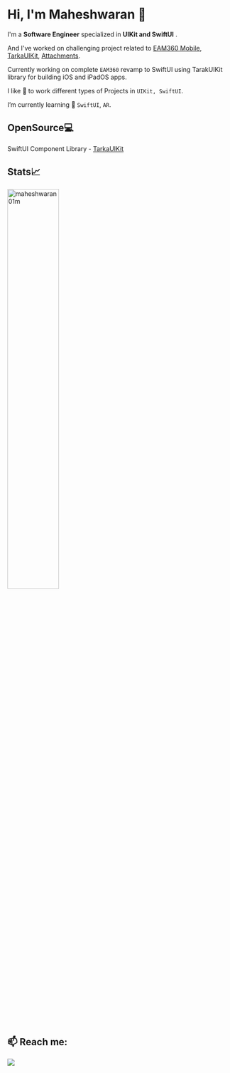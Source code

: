 
<!--
**maheshwaran01m/maheshwaran01m** is a ✨ _special_ ✨ repository because its `README.md` (this file) appears on your GitHub profile.

### Hi there 👋
Here are some ideas to get you started:

- 🔭 I’m currently working on ...
- 🌱 I’m currently learning ...
- 👯 I’m looking to collaborate on ...
- 🤔 I’m looking for help with ...
- 💬 Ask me about ...
- 📫 How to reach me: ...
- 😄 Pronouns: ...
- ⚡ Fun fact: ...
-->

# Hi, I'm Maheshwaran 👋

I'm a **Software Engineer** specialized in **UIKit and SwiftUI** .

And I've worked on challenging project related to [EAM360 Mobile](https://apps.apple.com/in/app/eam360-mobile-app-for-maximo/id1076817566), [TarkaUIKit](https://github.com/tarkalabs/tarka-ui-kit-ios.git), [Attachments](https://github.com/maheshwaran01m/Attachments). 

Currently working on complete `EAM360` revamp to SwiftUI using TarakUIKit library for building iOS and iPadOS apps.
  
I like 🎯 to work different types of Projects in `UIKit, SwiftUI`.

I’m currently learning 🌱 `SwiftUI`, `AR`.


## OpenSource💻

SwiftUI Component Library - [TarkaUIKit](https://github.com/tarkalabs/tarka-ui-kit-ios.git) 



## Stats📈

<p align="leading"> 
  <img width="48%" src="https://github-readme-streak-stats.herokuapp.com/?user=maheshwaran01m&theme=highcontrast&hide_border=true" alt="maheshwaran01m" />
  </p>

<!--
<p align="leading">

  <img width="48%" src="https://github-readme-stats.vercel.app/api?username=maheshwaran01m&show_icons=true&theme=dracula&title_color=ff8000&text_color=ffffff&locale=en&hide_border=true" alt="maheshwaran01m"/> 
</p>

  <p align="leading">
<img width="40%" src="https://github-readme-stats.vercel.app/api/top-langs?username=maheshwaran01m&show_icons=true&theme=dracula&title_color=ff8000&text_color=ffffff&locale=en&layout=compact&hide_border=true" alt="maheshwaran01m" /> 
  </p>

  ![Apple](https://img.shields.io/badge/Apple-%23000000.svg?style=for-the-badge&logo=apple&logoColor=white) ![Swift](https://img.shields.io/badge/swift-F54A2A?style=for-the-badge&logo=swift&logoColor=white) ![iOS](https://img.shields.io/badge/iOS-000000?style=for-the-badge&logo=ios&logoColor=white) ![macOS](https://img.shields.io/badge/mac%20os-000000?style=for-the-badge&logo=macos&logoColor=F0F0F0)
   --> 
## 📫 Reach me: 
<a href="mailto:maheshwaran99m@gmail.com?"><img src="https://img.shields.io/badge/gmail-%23DD0031.svg?&style=for-the-badge&logo=gmail&logoColor=white"/></a>
